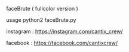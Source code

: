 faceBrute ( fullcolor version )




usage 
python2 faceBrute.py

instagram : https://instagram.com/cantix_crew/

facebook : https://facebook.com/cantixcrew/